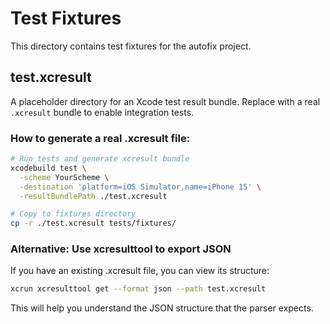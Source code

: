 # Test Fixtures

This directory contains test fixtures for the autofix project.

## test.xcresult

A placeholder directory for an Xcode test result bundle. Replace with a real `.xcresult` bundle to enable integration tests.

### How to generate a real .xcresult file:

```bash
# Run tests and generate xcresult bundle
xcodebuild test \
  -scheme YourScheme \
  -destination 'platform=iOS Simulator,name=iPhone 15' \
  -resultBundlePath ./test.xcresult

# Copy to fixtures directory
cp -r ./test.xcresult tests/fixtures/
```

### Alternative: Use xcresulttool to export JSON

If you have an existing .xcresult file, you can view its structure:

```bash
xcrun xcresulttool get --format json --path test.xcresult
```

This will help you understand the JSON structure that the parser expects.
